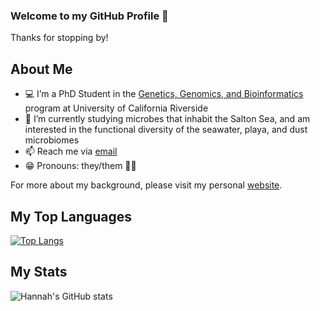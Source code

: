 ### Welcome to my GitHub Profile 👋

Thanks for stopping by!

## About Me
- 💻 I’m a PhD Student in the [Genetics, Genomics, and Bioinformatics](https://ggb.ucr.edu/) program at University of California Riverside
- 🧬 I’m currently studying microbes that inhabit the Salton Sea, and am interested in the functional diversity of the seawater, playa, and dust microbiomes
- 📫 Reach me via [email](mailto:hfreu002@ucr.edu)
- 😁 Pronouns: they/them 🏳️‍🌈

For more about my background, please visit my personal [website](http://hlfreund.github.io/).

## My Top Languages
[![Top Langs](https://github-readme-stats.vercel.app/api/top-langs/?username=hlfreund)](https://github.com/hlfreund/github-readme-stats)

## My Stats
![Hannah's GitHub stats](https://github-readme-stats.vercel.app/api?username=hlfreund&show_icons=true&theme=merko&count_private=true)


<!--
**hlfreund/hlfreund** is a ✨ _special_ ✨ repository because its `README.md` (this file) appears on your GitHub profile.

Here are some ideas to get you started:

- 🔭 I’m currently working on ...
- 🌱 I’m currently learning ...
- 👯 I’m looking to collaborate on ...
- 🤔 I’m looking for help with ...
- 💬 Ask me about ...
- 📫 How to reach me: ...
- 😄 Pronouns: ...
- ⚡ Fun fact: ...
-->
